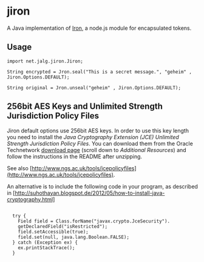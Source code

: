 jiron
=====

A Java implementation of [Iron](https://github.com/hueniverse/iron), a node.js module for encapsulated tokens.

Usage
-----


    import net.jalg.jiron.Jiron;

    String encrypted = Jron.seal("This is a secret message.", "geheim" , Jiron.Options.DEFAULT);

    String original = Jron.unseal("geheim" , Jiron.Options.DEFAULT);

256bit AES Keys and Unlimited Strength Jurisdiction Policy Files
----------------------------------------------------------------
Jiron default options use 256bit AES keys. In order to use this key length you need to install the
_Java Cryptography Extension (JCE) Unlimited Strength Jurisdiction Policy Files_. You can download
them from the Oracle Technetwork
[download page](http://stackoverflow.com/questions/6481627/java-security-illegal-key-size-or-default-parameters/6481658#6481658)
 (scroll down to _Additional Resources_) and follow the instructions in the README after unzipping.

See also [http://www.ngs.ac.uk/tools/jcepolicyfiles](http://www.ngs.ac.uk/tools/jcepolicyfiles).

An alternative is to include the following code in your program, as described in [http://suhothayan.blogspot.de/2012/05/how-to-install-java-cryptography.html]

~~~

  try { 
    Field field = Class.forName("javax.crypto.JceSecurity").
    getDeclaredField("isRestricted");
    field.setAccessible(true);
    field.set(null, java.lang.Boolean.FALSE); 
  } catch (Exception ex) {
    ex.printStackTrace();
  }

~~~


